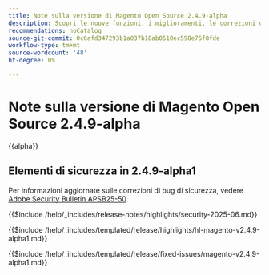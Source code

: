 ```yaml
---
title: Note sulla versione di Magento Open Source 2.4.9-alpha
description: Scopri le nuove funzioni, i miglioramenti, le correzioni di bug e i problemi noti nella versione Magento Open Source 2.4.9-alpha.
recommendations: noCatalog
source-git-commit: 0c6afd347293b1a037b18ab0510ec598e75f8fde
workflow-type: tm+mt
source-wordcount: '48'
ht-degree: 0%

---
```



# Note sulla versione di Magento Open Source 2.4.9-alpha

{{alpha}}

## Elementi di sicurezza in 2.4.9-alpha1

Per informazioni aggiornate sulle correzioni di bug di sicurezza, vedere [Adobe Security Bulletin APSB25-50](https://helpx.adobe.com/it/security/products/magento/apsb25-50.html).

{{$include /help/_includes/release-notes/highlights/security-2025-06.md}}

<!-- Highlights in v2.4.9-alpha1 -->

{{$include /help/_includes/templated/release/highlights/hl-magento-v2.4.9-alpha1.md}}

<!-- Fixed issues in v2.4.9-alpha1 -->

{{$include /help/_includes/templated/release/fixed-issues/magento-v2.4.9-alpha1.md}}
